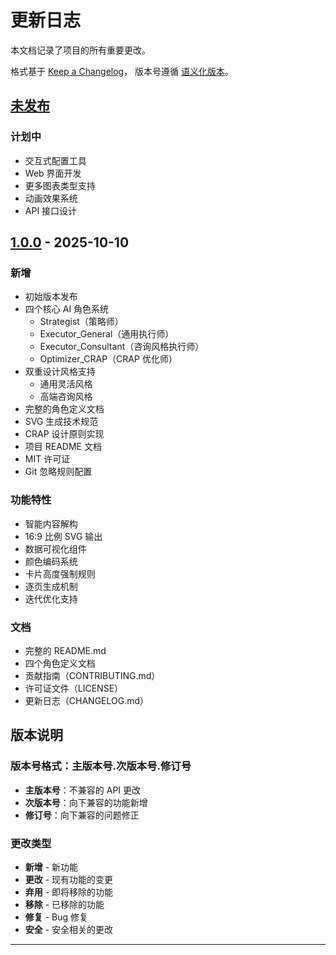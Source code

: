 # 更新日志

本文档记录了项目的所有重要更改。

格式基于 [Keep a Changelog](https://keepachangelog.com/zh-CN/1.0.0/)，
版本号遵循 [语义化版本](https://semver.org/lang/zh-CN/)。

## [未发布]

### 计划中

- 交互式配置工具
- Web 界面开发
- 更多图表类型支持
- 动画效果系统
- API 接口设计

## [1.0.0] - 2025-10-10

### 新增

- 初始版本发布
- 四个核心 AI 角色系统
  - Strategist（策略师）
  - Executor_General（通用执行师）
  - Executor_Consultant（咨询风格执行师）
  - Optimizer_CRAP（CRAP 优化师）
- 双重设计风格支持
  - 通用灵活风格
  - 高端咨询风格
- 完整的角色定义文档
- SVG 生成技术规范
- CRAP 设计原则实现
- 项目 README 文档
- MIT 许可证
- Git 忽略规则配置

### 功能特性

- 智能内容解构
- 16:9 比例 SVG 输出
- 数据可视化组件
- 颜色编码系统
- 卡片高度强制规则
- 逐页生成机制
- 迭代优化支持

### 文档

- 完整的 README.md
- 四个角色定义文档
- 贡献指南（CONTRIBUTING.md）
- 许可证文件（LICENSE）
- 更新日志（CHANGELOG.md）

## 版本说明

### 版本号格式：主版本号.次版本号.修订号

- **主版本号**：不兼容的 API 更改
- **次版本号**：向下兼容的功能新增
- **修订号**：向下兼容的问题修正

### 更改类型

- **新增** - 新功能
- **更改** - 现有功能的变更
- **弃用** - 即将移除的功能
- **移除** - 已移除的功能
- **修复** - Bug 修复
- **安全** - 安全相关的更改

---

[未发布]: https://github.com/hugohe3/ppt-master/compare/v1.0.0...HEAD
[1.0.0]: https://github.com/hugohe3/ppt-master/releases/tag/v1.0.0
